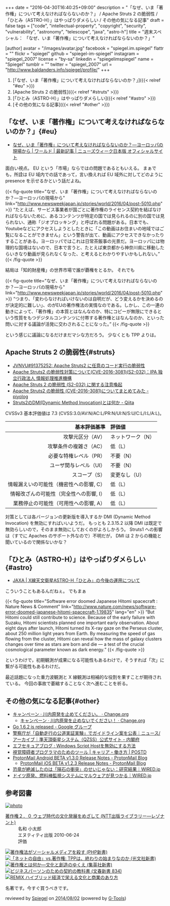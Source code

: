 +++
date = "2016-04-30T16:40:25+09:00"
description = "「なぜ、いま「著作権」について考えなければならないのか？」 / Apache Struts 2 の脆弱性 / 「ひとみ（ASTRO-H）」はやっぱりダメらしい / その他の気になる記事"
draft = false
tags = ["code", "intellectual-property", "copyright", "security", "vulnerability", "astronomy", "telescope", "jaxa", "astro-h"]
title = "週末スペシャル： 「なぜ、いま「著作権」について考えなければならないのか？」"

[author]
  avatar = "/images/avatar.jpg"
  facebook = "spiegel.im.spiegel"
  flattr = ""
  flickr = "spiegel"
  github = "spiegel-im-spiegel"
  instagram = "spiegel_2007"
  license = "by-sa"
  linkedin = "spiegelimspiegel"
  name = "Spiegel"
  tumblr = ""
  twitter = "spiegel_2007"
  url = "http://www.baldanders.info/spiegel/profile/"
+++

1. [「なぜ、いま「著作権」について考えなければならないのか？」]({{< relref "#eu" >}})
1. [Apache Struts 2 の脆弱性]({{< relref "#struts" >}})
1. [「ひとみ（ASTRO-H）」はやっぱりダメらしい]({{< relref "#astro" >}})
1. [その他の気になる記事]({{< relref "#other" >}})

## 「なぜ、いま「著作権」について考えなければならないのか？」{#eu}

- [なぜ、いま「著作権」について考えなければならないのか？―ヨーロッパの現場から | ワールド | 最新記事 | ニューズウィーク日本版 オフィシャルサイト](http://www.newsweekjapan.jp/stories/world/2016/04/post-5010.php)

面白い視点。
EU という「市場」ならではの問題であるともいえる。
まぁでも，所詮は EU 域内での話であって，言い換えれば EU 域外に対してどのように presence を示せるかという話だよね。

{{< fig-quote title="なぜ、いま「著作権」について考えなければならないのか？―ヨーロッパの現場から" link="http://www.newsweekjapan.jp/stories/world/2016/04/post-5010.php" >}}
<q>たとえば、サービス事業者が国ごとに著作権のライセンス契約を結ばなければならないために、あるコンテンツが特定の国では見られるのに別の国では見られない、通称「ジオブロッキング」と呼ばれる問題がある。日本でも、Youtubeなどにアクセスしようとしたときに「この動画はお住まいの地域ではご覧になることができません」という警告が出て、動画にアクセスできなかったりすることがある。ヨーロッパではこれは日常茶飯事の光景だ。ヨーロッパには物理的な国境はないので、日本で言うと、たとえば東京都から神奈川県に移動したらいきなり動画が見られなくなった、と考えるとわかりやすいかもしれない。</q>
{{< /fig-quote >}}

結局は「知的財産権」の世界市場で誰が覇権をとるか。
それでも

{{< fig-quote title="なぜ、いま「著作権」について考えなければならないのか？―ヨーロッパの現場から" link="http://www.newsweekjapan.jp/stories/world/2016/04/post-5010.php" >}}
<q>つまり、「変わらなければいけないのは自明だが、どう変えるかを決めるのが決定的に難しい」、のがEUの著作権法の実情なのである。しかし、この一連の動きによって、「著作権」の本質とはなんなのか、特にコピーが無限にできるという性質をもつデジタルコンテンツに付帯する著作権とはなんなのか、といった問いに対する議論が活発に交わされることになった。</q>
{{< /fig-quote >}}

という感じに議論になるだけまだマシな方だろう。
少なくとも TPP よりは。

## Apache Struts 2 の脆弱性{#struts}

- [JVNVU#91375252: Apache Struts2 に任意のコード実行の脆弱性](http://jvn.jp/vu/JVNVU91375252/)
- [Apache Struts2 の脆弱性対策について(CVE-2016-3081)(S2-032)：IPA 独立行政法人 情報処理推進機構](https://www.ipa.go.jp/security/ciadr/vul/20160427-struts.html)
- [Apache Struts 2 の脆弱性 (S2-032) に関する注意喚起](https://www.jpcert.or.jp/at/2016/at160020.html)
- [Apache Struts2 の脆弱性 (CVE-2016-3081)についてまとめてみた - piyolog](http://d.hatena.ne.jp/Kango/20160427/1461771099)
- [Struts2のDMI(Dynamic Method Invocation)とは何か - Qiita](http://qiita.com/alpha_pz/items/e6b41be70b12174dabda)

CVSSv3 基本評価値は 7.3 (CVSS:3.0/AV:N/AC:L/PR:N/UI:N/S:U/C:L/I:L/A:L)。

| 基本評価基準                            | 評価値            |
|----------------------------------------:|:------------------|
| 攻撃元区分（AV）                        | ネットワーク（N） |
| 攻撃条件の複雑さ（AC）                  | 低（L）           |
| 必要な特権レベル（PR）                  | 不要（N）         |
| ユーザ関与レベル（UI）                  | 不要（N）         |
| スコープ（S）                           | 変更なし（U）     |
| 情報漏えいの可能性（機密性への影響, C） | 低（L）           |
| 情報改ざんの可能性（完全性への影響, I） | 低（L）           |
| 業務停止の可能性（可用性への影響, A）   | 低（L）           |

対策としては各バージョンの更新版を導入するか DMI (Dynamic Method Invocation) を無効にすればいいようだ。
もっとも 2.3.15.2 以降 DMI は既定で無効らしいので，そのまま無効にしておくのがよろしかろう。
Struts1 への影響は（すでに Apaches のサポート外なので）不明だが， DMI は 2 からの機能と聞いているので関係ないかな？

## 「ひとみ（ASTRO-H）」はやっぱりダメらしい{#astro}

- [JAXA | X線天文衛星ASTRO-H「ひとみ」の今後の運用について](http://www.jaxa.jp/press/2016/04/20160428_hitomi_j.html)

こういうこともあるんだねぇ。
でもまぁ

{{< fig-quote title="Software error doomed Japanese Hitomi spacecraft : Nature News & Comment" link="http://www.nature.com/news/software-error-doomed-japanese-hitomi-spacecraft-1.19835" lang="en" >}}
<q>But Hitomi could still contribute to science. Because of the early failure with Suzaku, Hitomi scientists planned one important early observation. About eight days after launch, Hitomi turned its X-ray gaze on the Perseus cluster, about 250 million light years from Earth. By measuring the speed of gas flowing from the cluster, Hitomi can reveal how the mass of galaxy clusters changes over time as stars are born and die — a test of the crucial cosmological parameter known as dark energy.</q>
{{< /fig-quote >}}

というわけで，初期観測が成果になる可能性もあるわけで，そうすれば「次」に繋がる可能性もあるわけだ。

最近話題になった重力波観測と X 線観測は相補的な役割を果すことが期待されている。
今回の事故で萎縮することなく次へ進むことを祈る。

## その他の気になる記事{#other}

- [キャンペーン · 川内原発を止めてください。 · Change.org](https://www.change.org/p/%E5%B7%9D%E5%86%85%E5%8E%9F%E7%99%BA%E3%82%92%E6%AD%A2%E3%82%81%E3%81%A6%E3%81%8F%E3%81%A0%E3%81%95%E3%81%84)
    - [キャンペーン · 川内原発を止めないでください！ · Change.org](https://www.change.org/p/%E5%B7%9D%E5%86%85%E5%8E%9F%E7%99%BA%E3%82%92%E6%AD%A2%E3%82%81%E3%81%AA%E3%81%84%E3%81%A7%E3%81%8F%E3%81%A0%E3%81%95%E3%81%84)
- [Go 1.6.2 is released - Google グループ](https://groups.google.com/forum/#!topic/golang-announce/8FwSHbMTEjQ)
- [警察庁が「自動走行の公道実証実験」でガイドライン案を公表｜ニュース/アーカイブ｜準天頂衛星システム（QZSS）公式サイト - 内閣府](http://qzss.go.jp/news/archive/npa_160422.html)
- [エフセキュアブログ : Windows Script Hostを無効にする方法](http://blog.f-secure.jp/archives/50766909.html)
- [視覚障碍者プログラマのためのツール | キャリア・働き方 | POSTD](http://postd.cc/tools-of-blind-programmer/)
- [ProtonMail Android BETA v1.3.0 Release Notes - ProtonMail Blog](https://protonmail.com/blog/android-v130/)
    - [ProtonMail iOS BETA v1.2.3 Release Notes - ProtonMail Blog](https://protonmail.com/blog/protonmail-ios-v1-2-3-release-notes/)
- [恐竜が絶滅したのは「隕石の衝突」のせいじゃない：研究結果｜WIRED.jp](http://wired.jp/2016/04/21/dinosaurs-werent-wiped-out-by/)
- [ドイツ原発、燃料棒監視システムにマルウェアが見つかる｜WIRED.jp](http://wired.jp/2016/04/30/german-nuclear-plants-fuel-rod-system-swarming/)

## 参考図書

<div class="hreview" ><a class="item url" href="http://www.amazon.co.jp/exec/obidos/ASIN/4757102852/baldandersinf-22/"><img src="http://ecx.images-amazon.com/images/I/41YkbcP5IyL._SL160_.jpg" alt="photo" class="photo"  /></a><dl ><dt class="fn"><a class="item url" href="http://www.amazon.co.jp/exec/obidos/ASIN/4757102852/baldandersinf-22/">著作権２．０ ウェブ時代の文化発展をめざして (NTT出版ライブラリー―レゾナント)</a></dt><dd>名和 小太郎 </dd><dd>エヌティティ出版 2010-06-24</dd><dd>評価<abbr class="rating" title="5"><img src="http://g-images.amazon.com/images/G/01/detail/stars-5-0.gif" alt="" /></abbr> </dd></dl><p class="similar"><a href="http://www.amazon.co.jp/exec/obidos/ASIN/4569812902/baldandersinf-22/" target="_top"><img src="http://images.amazon.com/images/P/4569812902.09._SCTHUMBZZZ_.jpg"  alt="著作権法がソーシャルメディアを殺す (PHP新書)"  /></a> <a href="http://www.amazon.co.jp/exec/obidos/ASIN/4334037070/baldandersinf-22/" target="_top"><img src="http://images.amazon.com/images/P/4334037070.09._SCTHUMBZZZ_.jpg"  alt="「ネットの自由」vs.著作権: TPPは、終わりの始まりなのか (光文社新書)"  /></a> <a href="http://www.amazon.co.jp/exec/obidos/ASIN/4087202941/baldandersinf-22/" target="_top"><img src="http://images.amazon.com/images/P/4087202941.09._SCTHUMBZZZ_.jpg"  alt="著作権とは何か―文化と創造のゆくえ (集英社新書)"  /></a> <a href="http://www.amazon.co.jp/exec/obidos/ASIN/4166608347/baldandersinf-22/" target="_top"><img src="http://images.amazon.com/images/P/4166608347.09._SCTHUMBZZZ_.jpg"  alt="ビジネスパーソンのための契約の教科書 (文春新書 834)"  /></a> <a href="http://www.amazon.co.jp/exec/obidos/ASIN/4798119806/baldandersinf-22/" target="_top"><img src="http://images.amazon.com/images/P/4798119806.09._SCTHUMBZZZ_.jpg"  alt="REMIX ハイブリッド経済で栄える文化と商業のあり方"  /></a> </p>
<p class="description">名著です。今すぐ買うべきです。</p>
<p class="gtools" >reviewed by <a href='#maker' class='reviewer'>Spiegel</a> on <abbr class="dtreviewed" title="2014-08-02">2014/08/02</abbr> (powered by <a href="http://www.goodpic.com/mt/aws/index.html" >G-Tools</a>)</p>
</div>
